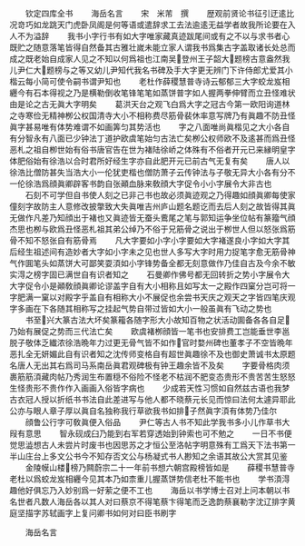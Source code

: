 　　钦定四库全书
　　海岳名言
　　宋　米芾　撰
　　歴观前贤论书征引迂逺比况竒巧如龙跳天门虎卧凤阁是何等语或遣辞求工去法逾逺无益学者故我所论要在入人不为溢辞
　　我书小字行书有如大字唯家藏真迹跋尾间或有之不以与求书者心既贮之随意落笔皆得自然备其古雅壮嵗未能立家人谓我书爲集古字盖取诸长处总而成之既老始自成家人见之不知以何爲祖也江南吴登州王子韶大题榜古意盎然我儿尹仁大题榜与之等又幼儿尹知代我名书碑及手大字更无辨门下许侍郎尤爱其小楷云每小简可使令嗣书谓尹知也
　　老杜作薛稷慧普寺诗云郁郁三大字蛟龙岌相纒今有石本得视之乃是横勒倒收笔锋笔笔如蒸饼普字如人握两拳伸臂而立丑怪难状由是论之古无眞大字明矣
　　葛洪天台之观飞白爲大字之冠古今第一欧阳询道林之寺寒俭无精神栁公权国清寺大小不相称费尽筋骨裴休率意写牌乃有眞趣不防丑怪眞字甚易唯有体势难谓不如画筭匀其势活也
　　字之八面唯尚眞楷见之大小各自有分智永有八面已少钟法丁道护欧虞笔始匀古法亡矣栁公权师欧不及逺甚而爲丑怪恶札之祖自栁世始有俗书唐官告在世为褚陆徐峤之体殊有不俗者开元已来縁明皇字体肥俗始有徐浩以合时君所好经生字亦自此肥开元已前古气无复有矣
　　唐人以徐浩比僧防甚失当浩大小一伦犹吏楷也僧防萧子云传钟法与子敬无异大小各有分不一伦徐浩爲顔眞卿辟客书韵自张顚血脉来敎顔大字促令小小字展令大非古也
　　石刻不可学但自书使人刻之已非己书也故必须眞迹观之乃得趣如顔眞卿每使家僮刻字故防主人意修改披撆致大失眞唯吉州庐山题名题讫而去后人刻之故皆得其眞无做作凡差乃知顔出于褚也又眞迹皆无蚕头鷰尾之笔与郭知运争坐位帖有篆籀气顔杰思也栁与欧爲丑怪恶札祖其弟公绰乃不俗于兄筋骨之说出于栁世人但以怒张爲筋骨不知不怒张自有筋骨焉
　　凡大字要如小字小字要如大字褚遂良小字如大字其后经生祖述间有造妙者大字如小字未之见也世人多写大字时用力捉笔字愈无筋骨神气作圎笔头如蒸饼大可鄙笑耍湏如小字锋势备全都无刻意做作乃佳自古及今余不敏实淂之榜字固已满世自有识者知之
　　石曼卿作佛号都无回转折之势小字展令大大字促令小是顚敎顔眞卿论谬盖字自有大小相称且如写太一之殿作四窠分岂可将一字肥满一窠以对殿字乎盖自有相称大小不展促也余尝书天庆之观天之字皆四笔庆观字多画在下各随其相称写之挂起气势自带过皆如大小一般虽眞有飞动之势也
　　书至兴大篆古法大坏矣篆籕各随字形大小故知百物之状活动圎备各各自足乃始有展促之势而三代法亡矣
　　欧虞褚栁顔皆一笔书也安排费工岂能垂世李邕脱子敬体乏纎浓徐浩晩年力过更无骨气皆不如作官时婺州碑也董孝子不空皆晩年恶扎全无妍媚此自有识者知之沈传师变格自有超世眞趣徐不及也御史萧诚书太原题名唐人无出其右爲司马系南岳眞君观碑极有钟王趣余皆不及矣
　　字要骨格肉须裹筋筋湏藏肉帖乃秀润生布置穏不俗险不怪老不枯润不肥变态贵形不贵苦苦生怒怒生怪贵形不贵作作入画画入俗皆字病也
　　少成若天性习惯如自然兹古语也我梦古衣冠人授以折纸书书法自此差进写与他人都不晓蔡元长见而惊曰法何太遽异耶此公亦与眼人章子厚以眞自名独称我行草欲我书如排子然眞字湏有体势乃佳尔
　　顔鲁公行字可敎眞便入俗品
　　尹仁等古人书不知此学我书多小儿作草书大叚有意思
　　智永砚成臼乃能到右军若穿透始到钟索也可不勉之
　　一日不书便觉思澁想古人未尝片时废书也因思苏之才恒公至洛帖字明意殊有工爲天下法书第一半山庄台上多文公书今不知存否文公与杨凝式书人尠知之余语其故公大赏其见鉴
　　金陵幙山楼榜乃闗蔚宗二十一年前书想六朝宫殿榜皆如是
　　薛稷书慧普寺老杜以爲蛟龙岌相纒今见其本乃如柰重儿握蒸饼势信老杜不能书也
　　学书湏淂趣他好俱忘乃入妙别爲一好萦之便不工也
　　海岳以书学博士召对上问本朝以书名世者凡数人海岳各以其人对曰蔡京不得笔蔡卞得笔而乏逸韵蔡襄勒字沈辽排字黄庭坚描字苏轼画字上复问卿书如何对曰臣书刷字

　　海岳名言
